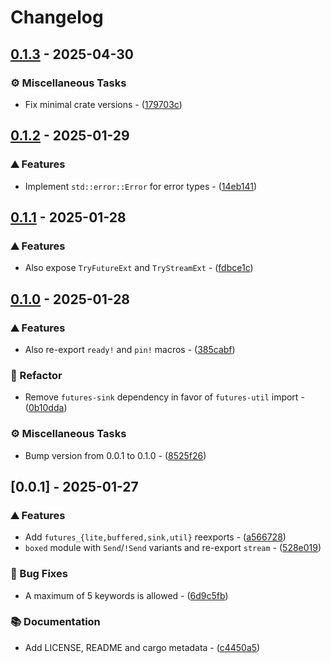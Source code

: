 # Changelog

## [0.1.3](https://github.com/n0-computer/n0-future/compare/v0.1.2..0.1.3) - 2025-04-30

### ⚙️ Miscellaneous Tasks

- Fix minimal crate versions - ([179703c](https://github.com/n0-computer/n0-future/commit/179703c51ce34bb6ab4fc261c3dc812fb2df7f52))

## [0.1.2](https://github.com/n0-computer/n0-future/compare/v0.1.1..v0.1.2) - 2025-01-29

### ⛰️  Features

- Implement `std::error::Error` for error types - ([14eb141](https://github.com/n0-computer/n0-future/commit/14eb14166b67e405dc98c6cda2501e186d9b24b6))

## [0.1.1](https://github.com/n0-computer/n0-future/compare/v0.1.0..v0.1.1) - 2025-01-28

### ⛰️  Features

- Also expose `TryFutureExt` and `TryStreamExt` - ([fdbce1c](https://github.com/n0-computer/n0-future/commit/fdbce1c6c11947a2673b74f3d5ed83fb0cdf5fac))

## [0.1.0](https://github.com/n0-computer/n0-future/compare/v0.0.1..v0.1.0) - 2025-01-28

### ⛰️  Features

- Also re-export `ready!` and `pin!` macros - ([385cabf](https://github.com/n0-computer/n0-future/commit/385cabf47a55f9481cfb9e995a8fc338358e860a))

### 🚜 Refactor

- Remove `futures-sink` dependency in favor of `futures-util` import - ([0b10dda](https://github.com/n0-computer/n0-future/commit/0b10dda075eba3ffeaa670f4adb3f34a63b131fc))

### ⚙️ Miscellaneous Tasks

- Bump version from 0.0.1 to 0.1.0 - ([8525f26](https://github.com/n0-computer/n0-future/commit/8525f265073c67a1614678525b4ac11449277da1))

## [0.0.1] - 2025-01-27

### ⛰️  Features

- Add `futures_{lite,buffered,sink,util}` reexports - ([a566728](https://github.com/n0-computer/n0-future/commit/a566728beafdfc89ae1aa3e1039da48f31c08843))
- `boxed` module with `Send`/`!Send` variants and re-export `stream` - ([528e019](https://github.com/n0-computer/n0-future/commit/528e019311b95428c02e5ad1596784f89932c776))

### 🐛 Bug Fixes

- A maximum of 5 keywords is allowed - ([6d9c5fb](https://github.com/n0-computer/n0-future/commit/6d9c5fbe650c0fef51062f8a4424215e45d28433))

### 📚 Documentation

- Add LICENSE, README and cargo metadata - ([c4450a5](https://github.com/n0-computer/n0-future/commit/c4450a5c9f8303c858fa11c5ac55f82a18e53df1))



